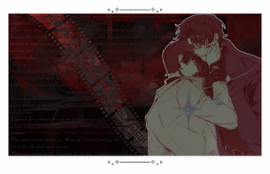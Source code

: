 <div id="header" align="center">
  ∘₊✧──────✧₊∘
<img src=https://github.com/EVILRUSSIAN/EVILRUSSIAN/blob/main/image-25-12-24-12-28.png>
  ∘₊✧──────✧₊∘
<p align="center"
